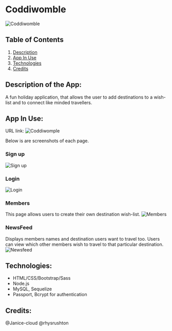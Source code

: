 # Coddiwomble
![Coddiwomble](https://github.com/ameliagoodson/Project-2/blob/master/README_pictures/Coddiwomble-logo.jpeg)

## Table of Contents
1. [Description](#DescriptionoftheApp)
2. [App In Use](#AppInUse)
3. [Technologies](#Technologies)
4. [Credits](#Credits)


## Description of the App: 
A fun holiday application, that allows the user to add destinations to a wish-list and to connect like minded travellers.

## App In Use:
URL link:
![Coddiwomple](https://sleepy-temple-88858.herokuapp.com/)

Below is are screenshots of each page. 
### Sign up 
![Sign up](https://github.com/ameliagoodson/Project-2/blob/master/README_pictures/Coddiwomble-signup.jpeg)

### Login 
![Login](https://github.com/ameliagoodson/Project-2/blob/master/README_pictures/Coddiwomble-login.jpeg)

### Members
This page allows users to create their own destination wish-list.
![Members](https://github.com/ameliagoodson/Project-2/blob/master/README_pictures/Coddiwomble-members-page.jpeg)

### NewsFeed
Displays members names and destination users want to travel too. Users can view which other members wish to travel to that particular destination. 
![Newsfeed](https://github.com/ameliagoodson/Project-2/blob/master/README_pictures/Coddiwomble-newsfeed.jpeg)

## Technologies:
* HTML/CSS/Bootstrap/Sass
* Node.js
* MySQL, Sequelize
* Passport, Bcrypt for authentication

## Credits:
@Janice-cloud
@rhysrushton
